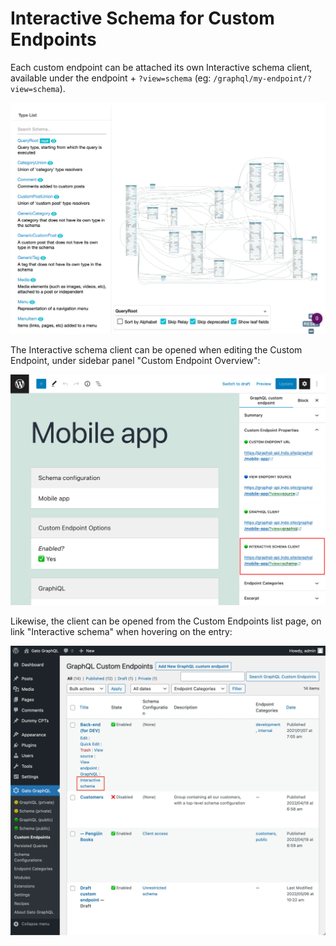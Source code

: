 # Interactive Schema for Custom Endpoints

Each custom endpoint can be attached its own Interactive schema client, available under the endpoint + `?view=schema` (eg: `/graphql/my-endpoint/?view=schema`).

<div class="img-width-1024" markdown=1>

![Custom endpoint's Interactive schema](../../images/custom-endpoint-interactive-schema.webp "Custom endpoint's Interactive schema")

</div>

The Interactive schema client can be opened when editing the Custom Endpoint, under sidebar panel "Custom Endpoint Overview":

<div class="img-width-1024" markdown=1>

![Custom endpoint's link to the GraphiQL client in the editor](../../images/custom-endpoint-overview-interactive-schema.png "Custom endpoint's link to the GraphiQL client in the editor")

</div>

Likewise, the client can be opened from the Custom Endpoints list page, on link "Interactive schema" when hovering on the entry:

<div class="img-width-1024" markdown=1>

![Custom endpoint's link to the Interactive schema client](../../images/custom-endpoints-actions-interactive-schema.webp "Custom endpoint's link to the Interactive schema client")

</div>
